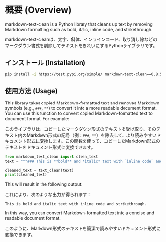 # 概要 (Overview)

markdown-text-clean is a Python library that cleans up text by removing Markdown formatting such as bold, italic, inline code, and strikethrough.

markdown-text-cleanは、太字、斜体、インラインコード、取り消し線などのマークダウン書式を削除してテキストをきれいにするPythonライブラリです。


## インストール (Installation)

```bash
pip install -i https://test.pypi.org/simple/ markdown-text-clean==0.8.5
```

## 使用方法 (Usage)


This library takes copied Markdown-formatted text and removes Markdown symbols (e.g., `###`, `**`) to convert it into a more readable document format. You can use this function to convert copied Markdown-formatted text to document format. For example:

このライブラリは、コピーしたマークダウン形式のテキストを受け取り、そのテキスト内のMarkdown形式の記号（例：`###`, `**`）を除去して、より読みやすいドキュメント形式に変換します。この関数を使って、コピーしたMarkdown形式のテキストをドキュメント形式に変換できます。


```python
from markdown_text_clean import clean_text
text = """### This is **bold** and *italic* text with `inline code` and ~~strikethrough~~."""

cleaned_text = text_clean(text)
print(cleaned_text)
```

This will result in the following output:

これにより、次のような出力が得られます：

```
This is bold and italic text with inline code and strikethrough.
```

In this way, you can convert Markdown-formatted text into a concise and readable document format.

このように、Markdown形式のテキストを簡潔で読みやすいドキュメント形式に変換できます。